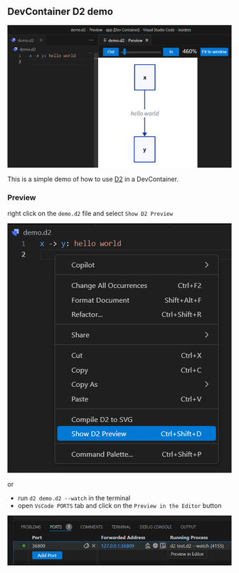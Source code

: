 ## DevContainer D2 demo

![demo](demo.png)

This is a simple demo of how to use [D2](https://d2lang.com) in a DevContainer.

### Preview

right click on the `demo.d2` file and select `Show D2 Preview`

![right_click](right_click.png)

or 

- run `d2 demo.d2 --watch` in the terminal
- open `VsCode PORTS` tab and click on the `Preview in the Editor` button

![preview_in_editor](preview_in_editor.png)
